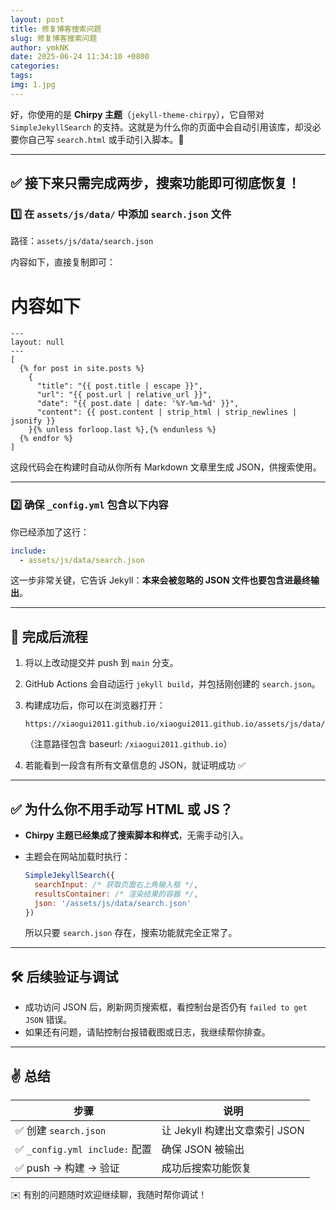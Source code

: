 ```yaml
---
layout: post
title: 修复博客搜索问题
slug: 修复博客搜索问题
author: ymkNK
date: 2025-06-24 11:34:10 +0800
categories: 
tags: 
img: 1.jpg
---
```



好，你使用的是 **Chirpy 主题**（`jekyll-theme-chirpy`），它自带对 `SimpleJekyllSearch` 的支持。这就是为什么你的页面中会自动引用该库，却没必要你自己写 `search.html` 或手动引入脚本。🎉

---

## ✅ 接下来只需完成两步，搜索功能即可彻底恢复！

### 1️⃣ 在 `assets/js/data/` 中添加 `search.json` 文件

路径：`assets/js/data/search.json`

内容如下，直接复制即可：

# 内容如下
```text
---
layout: null
---
[
  {% for post in site.posts %}
    {
      "title": "{{ post.title | escape }}",
      "url": "{{ post.url | relative_url }}",
      "date": "{{ post.date | date: '%Y-%m-%d' }}",
      "content": {{ post.content | strip_html | strip_newlines | jsonify }}
    }{% unless forloop.last %},{% endunless %}
  {% endfor %}
]
```

这段代码会在构建时自动从你所有 Markdown 文章里生成 JSON，供搜索使用。

---

### 2️⃣ 确保 `_config.yml` 包含以下内容

你已经添加了这行：

```yaml
include:
  - assets/js/data/search.json
```

这一步非常关键，它告诉 Jekyll：**本来会被忽略的 JSON 文件也要包含进最终输出**。

---

## 🔁 完成后流程

1. 将以上改动提交并 push 到 `main` 分支。
2. GitHub Actions 会自动运行 `jekyll build`，并包括刚创建的 `search.json`。
3. 构建成功后，你可以在浏览器打开：

   ```
   https://xiaogui2011.github.io/xiaogui2011.github.io/assets/js/data/search.json
   ```

   （注意路径包含 baseurl: `/xiaogui2011.github.io`）
4. 若能看到一段含有所有文章信息的 JSON，就证明成功 ✅

---

## ✅ 为什么你不用手动写 HTML 或 JS？

* **Chirpy 主题已经集成了搜索脚本和样式**，无需手动引入。
* 主题会在网站加载时执行：

  ```js
  SimpleJekyllSearch({
    searchInput: /* 获取页面右上角输入框 */,
    resultsContainer: /* 渲染结果的容器 */,
    json: '/assets/js/data/search.json'
  })
  ```

  所以只要 `search.json` 存在，搜索功能就完全正常了。

---

## 🛠️ 后续验证与调试

* 成功访问 JSON 后，刷新网页搜索框，看控制台是否仍有 `failed to get JSON` 错误。
* 如果还有问题，请贴控制台报错截图或日志，我继续帮你排查。

---

## ✌️ 总结

| 步骤                          | 说明                    |
| --------------------------- | --------------------- |
| ✅ 创建 `search.json`          | 让 Jekyll 构建出文章索引 JSON |
| ✅ `_config.yml include:` 配置 | 确保 JSON 被输出           |
| ✅ push → 构建 → 验证            | 成功后搜索功能恢复             |

✉️ 有别的问题随时欢迎继续聊，我随时帮你调试！
